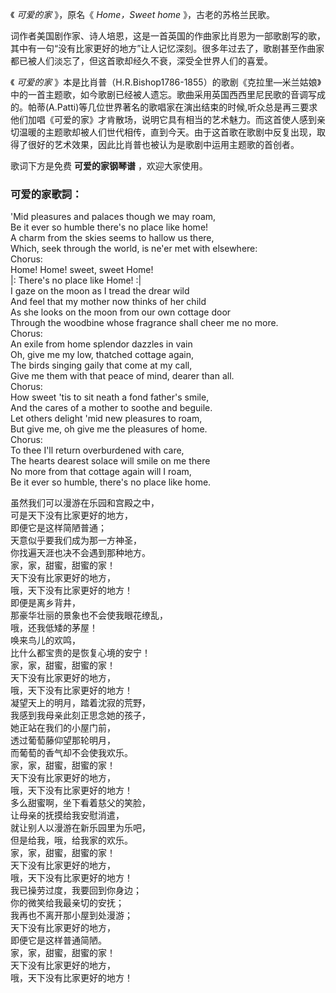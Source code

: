 

《 _可爱的家_ 》，原名《 _Home，Sweet home_ 》，古老的苏格兰民歌。  
  
词作者美国剧作家、诗人培恩，这是一首英国的作曲家比肖恩为一部歌剧写的歌，其中有一句“没有比家更好的地方”让人记忆深刻。很多年过去了，歌剧甚至作曲家都已被人们淡忘了，但这首歌却经久不衰，深受全世界人们的喜爱。  
  
《 _可爱的家_
》本是比肖普（H.R.Bishop1786-1855）的歌剧《克拉里—米兰姑娘》中的一首主题歌，如今歌剧已经被人遗忘。歌曲采用英国西西里尼民歌的音调写成的。帕蒂(A.Patti)等几位世界著名的歌唱家在演出结束的时候,听众总是再三要求他们加唱《可爱的家》才肯散场，说明它具有相当的艺术魅力。而这首使人感到亲切温暖的主题歌却被人们世代相传，直到今天。由于这首歌在歌剧中反复出现，取得了很好的艺术效果，因此比肖普也被认为是歌剧中运用主题歌的首创者。  
  
歌词下方是免费 **可爱的家钢琴谱** ，欢迎大家使用。  
  

### 可爱的家歌詞：

'Mid pleasures and palaces though we may roam,  
Be it ever so humble there's no place like home!  
A charm from the skies seems to hallow us there,  
Which, seek through the world, is ne'er met with elsewhere:  
Chorus:  
Home! Home! sweet, sweet Home!  
|: There's no place like Home! :|  
I gaze on the moon as I tread the drear wild  
And feel that my mother now thinks of her child  
As she looks on the moon from our own cottage door  
Through the woodbine whose fragrance shall cheer me no more.  
Chorus:  
An exile from home splendor dazzles in vain  
Oh, give me my low, thatched cottage again,  
The birds singing gaily that come at my call,  
Give me them with that peace of mind, dearer than all.  
Chorus:  
How sweet 'tis to sit neath a fond father's smile,  
And the cares of a mother to soothe and beguile.  
Let others delight 'mid new pleasures to roam,  
But give me, oh give me the pleasures of home.  
Chorus:  
To thee I'll return overburdened with care,  
The hearts dearest solace will smile on me there  
No more from that cottage again will I roam,  
Be it ever so humble, there's no place like home.  
  
  
  
虽然我们可以漫游在乐园和宫殿之中，  
可是天下没有比家更好的地方，  
即便它是这样简陋普通；  
天意似乎要我们成为那一方神圣，  
你找遍天涯也决不会遇到那种地方。  
家，家，甜蜜，甜蜜的家！  
天下没有比家更好的地方，  
哦，天下没有比家更好的地方！  
即便是离乡背井，  
那豪华壮丽的景象也不会使我眼花缭乱，  
哦，还我低矮的茅屋！  
唤来鸟儿的欢鸣，  
比什么都宝贵的是恢复心境的安宁！  
家，家，甜蜜，甜蜜的家！  
天下没有比家更好的地方，  
哦，天下没有比家更好的地方！  
凝望天上的明月，踏着沈寂的荒野，  
我感到我母亲此刻正思念她的孩子，  
她正站在我们的小屋门前，  
透过葡萄藤仰望那轮明月，  
而葡萄的香气却不会使我欢乐。  
家，家，甜蜜，甜蜜的家！  
天下没有比家更好的地方，  
哦，天下没有比家更好的地方！  
多么甜蜜啊，坐下看着慈父的笑脸，  
让母亲的抚摸给我安慰消遣，  
就让别人以漫游在新乐园里为乐吧，  
但是给我，哦，给我家的欢乐。  
家，家，甜蜜，甜蜜的家！  
天下没有比家更好的地方，  
哦，天下没有比家更好的地方！  
我已操劳过度，我要回到你身边；  
你的微笑给我最亲切的安抚；  
我再也不离开那小屋到处漫游；  
天下没有比家更好的地方，  
即便它是这样普通简陋。  
家，家，甜蜜，甜蜜的家！  
天下没有比家更好的地方，  
哦，天下没有比家更好的地方！  
  

